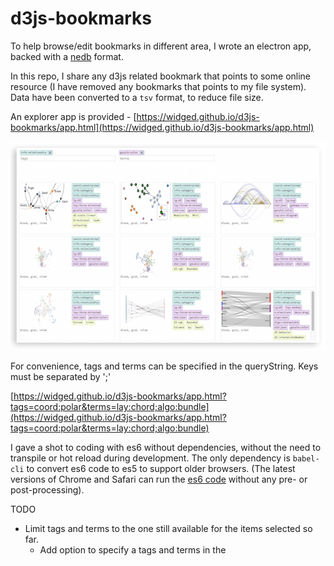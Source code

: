 # d3js-bookmarks

To help browse/edit bookmarks in different area, I wrote an electron app, backed with a [nedb](https://github.com/louischatriot/nedb) format.

In this repo, I share any d3js related bookmark that points to some online resource (I have removed any bookmarks that points to my file system). Data have been converted to a `tsv` format, to reduce file size.

An explorer app is provided - [https://widged.github.io/d3js-bookmarks/app.html](https://widged.github.io/d3js-bookmarks/app.html)

![app preview](preview.png "Bookmarks Explorer Preview")

For convenience, tags and terms can be specified in the queryString. Keys must be separated by ';'

[https://widged.github.io/d3js-bookmarks/app.html?tags=coord:polar&terms=lay:chord;algo:bundle](https://widged.github.io/d3js-bookmarks/app.html?tags=coord:polar&terms=lay:chord;algo:bundle)

I gave a shot to coding with es6 without dependencies, without the need to transpile or hot reload during development. The only dependency is `babel-cli` to convert es6 code to es5 to support older browsers. (The latest versions of Chrome and Safari can run the [es6 code](https://widged.github.io/d3js-bookmarks/app-dev.html) without any pre- or post-processing).

TODO

* Limit tags and terms to the one still available for the items selected so far.
  * Add option to specify a tags and terms in the
